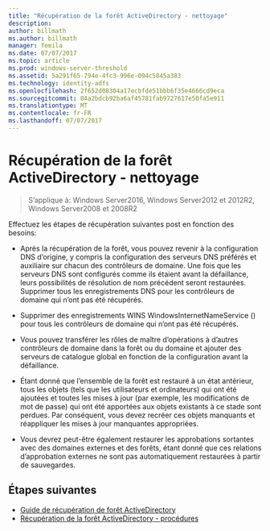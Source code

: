 ```yaml
---
title: "Récupération de la forêt ActiveDirectory - nettoyage"
description: 
author: billmath
ms.author: billmath
manager: femila
ms.date: 07/07/2017
ms.topic: article
ms.prod: windows-server-threshold
ms.assetid: 5a291f65-794e-4fc3-996e-094c5845a383
ms.technology: identity-adfs
ms.openlocfilehash: 2f652d08304a17ecbfde51bbb6f35e4666cd9eca
ms.sourcegitcommit: 84a2bdcb92ba6af45781fab9727617e50fa5e911
ms.translationtype: MT
ms.contentlocale: fr-FR
ms.lasthandoff: 07/07/2017
---
```

# <a name="ad-forest-recovery---cleanup"></a>Récupération de la forêt ActiveDirectory - nettoyage 

>S’applique à: Windows Server2016, Windows Server2012 et 2012R2, Windows Server2008 et 2008R2

 Effectuez les étapes de récupération suivantes post en fonction des besoins:  
  
-   Après la récupération de la forêt, vous pouvez revenir à la configuration DNS d’origine, y compris la configuration des serveurs DNS préférés et auxiliaire sur chacun des contrôleurs de domaine. Une fois que les serveurs DNS sont configurés comme ils étaient avant la défaillance, leurs possibilités de résolution de nom précédent seront restaurées. Supprimer tous les enregistrements DNS pour les contrôleurs de domaine qui n’ont pas été récupérés.  
  
-   Supprimer des enregistrements WINS WindowsInternetNameService () pour tous les contrôleurs de domaine qui n’ont pas été récupérés.  
  
-   Vous pouvez transférer les rôles de maître d’opérations à d’autres contrôleurs de domaine dans la forêt ou du domaine et ajouter des serveurs de catalogue global en fonction de la configuration avant la défaillance.  
  
-   Étant donné que l’ensemble de la forêt est restauré à un état antérieur, tous les objets (tels que les utilisateurs et ordinateurs) qui ont été ajoutées et toutes les mises à jour (par exemple, les modifications de mot de passe) qui ont été apportées aux objets existants à ce stade sont perdues. Par conséquent, vous devez recréer ces objets manquants et réappliquer les mises à jour manquantes appropriées.  
  
-   Vous devrez peut-être également restaurer les approbations sortantes avec des domaines externes et des forêts, étant donné que ces relations d’approbation externes ne sont pas automatiquement restaurées à partir de sauvegardes.

## <a name="next-steps"></a>Étapes suivantes

- [Guide de récupération de forêt ActiveDirectory](AD-Forest-Recovery-Guide.md)
- [Récupération de la forêt ActiveDirectory - procédures](AD-Forest-Recovery-Procedures.md)  



